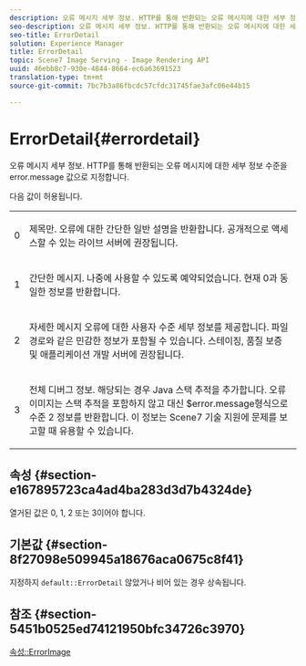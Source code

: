 ```yaml
---
description: 오류 메시지 세부 정보. HTTP를 통해 반환되는 오류 메시지에 대한 세부 정보 수준을 error.message 값으로 지정합니다.
seo-description: 오류 메시지 세부 정보. HTTP를 통해 반환되는 오류 메시지에 대한 세부 정보 수준을 error.message 값으로 지정합니다.
seo-title: ErrorDetail
solution: Experience Manager
title: ErrorDetail
topic: Scene7 Image Serving - Image Rendering API
uuid: 46ebb8c7-930e-4844-8664-ec6a63691523
translation-type: tm+mt
source-git-commit: 7bc7b3a86fbcdc57cfdc31745fae3afc06e44b15

---
```



# ErrorDetail{#errordetail}

오류 메시지 세부 정보. HTTP를 통해 반환되는 오류 메시지에 대한 세부 정보 수준을 error.message 값으로 지정합니다.

다음 값이 허용됩니다.

<table id="simpletable_26DC72727F224F2C8E97BF26619DB68B"> 
 <tr class="strow"> 
  <td class="stentry"> <p>0 </p></td> 
  <td class="stentry"> <p>제목만. 오류에 대한 간단한 일반 설명을 반환합니다. 공개적으로 액세스할 수 있는 라이브 서버에 권장됩니다. </p></td> 
 </tr> 
 <tr class="strow"> 
  <td class="stentry"> <p>1 </p></td> 
  <td class="stentry"> <p>간단한 메시지. 나중에 사용할 수 있도록 예약되었습니다. 현재 0과 동일한 정보를 반환합니다. </p></td> 
 </tr> 
 <tr class="strow"> 
  <td class="stentry"> <p>2 </p></td> 
  <td class="stentry"> <p>자세한 메시지 오류에 대한 사용자 수준 세부 정보를 제공합니다. 파일 경로와 같은 민감한 정보가 포함될 수 있습니다. 스테이징, 품질 보증 및 애플리케이션 개발 서버에 권장됩니다. </p></td> 
 </tr> 
 <tr class="strow"> 
  <td class="stentry"> <p>3 </p></td> 
  <td class="stentry"> <p>전체 디버그 정보. 해당되는 경우 Java 스택 추적을 추가합니다. 오류 이미지는 스택 추적을 포함하지 않고 대신 <span class="codeph"> $error.message</span>형식으로 수준 2 정보를 반환합니다. 이 정보는 Scene7 기술 지원에 문제를 보고할 때 유용할 수 있습니다. </p></td> 
 </tr> 
</table>

## 속성 {#section-e167895723ca4ad4ba283d3d7b4324de}

열거된 값은 0, 1, 2 또는 3이어야 합니다.

## 기본값 {#section-8f27098e509945a18676aca0675c8f41}

지정하지 `default::ErrorDetail` 않았거나 비어 있는 경우 상속됩니다.

## 참조 {#section-5451b0525ed74121950bfc34726c3970}

[속성::ErrorImage](../../../../../is-api/image-catalog/image-serving-api-ref/c-image-catalog-reference/c-attributes-reference/r-errorimage.md#reference-c494d5d8b2584fe3800f35baabd0292c)
